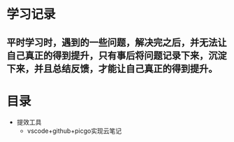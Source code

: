 # 学习记录

## 平时学习时，遇到的一些问题，解决完之后，并无法让自己真正的得到提升，只有事后将问题记录下来，沉淀下来，并且总结反馈，才能让自己真正的得到提升。

# 目录
- 提效工具
  - vscode+github+picgo实现云笔记